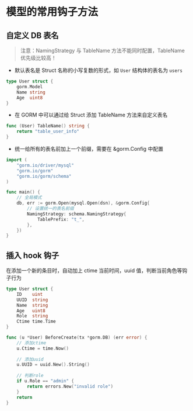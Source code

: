 # 模型的常用钩子方法

## 自定义 DB 表名

> 注意：NamingStrategy 与 TableName 方法不能同时配置，TableName 优先级比较高！

- 默认表名是 Struct 名称的小写复数的形式，如 `User` 结构体的表名为 `users`

```go
type User struct {
    gorm.Model
    Name string
    Age  uint8
}
```

- 在 GORM 中可以通过给 Struct 添加 TableName 方法来自定义表名

```go
func (User) TableName() string {
    return "table_user_info"
}
```

- 统一给所有的表名前加上一个前缀，需要在 &gorm.Config 中配置

```go
import (
    "gorm.io/driver/mysql"
    "gorm.io/gorm"
    "gorm.io/gorm/schema"
)

func main() {
    // 全局模式 
    db, err := gorm.Open(mysql.Open(dsn), &gorm.Config{
        // 设置统一的表名前缀
        NamingStrategy: schema.NamingStrategy{
            TablePrefix: "t_",
        },
    })
}
```

## 插入 hook 钩子

在添加一个新的条目时，自动加上 ctime 当前时间，uuid 值，判断当前角色等钩子行为

```go
type User struct {
    ID    uint
    UUID  string
    Name  string
    Age   uint8
    Role  string
    Ctime time.Time
}
```

```go
func (u *User) BeforeCreate(tx *gorm.DB) (err error) {
    // 添加ctime
    u.Ctime = time.Now()
	
    // 添加uuid
    u.UUID = uuid.New().String()
	
    // 判断role
    if u.Role == "admin" {
        return errors.New("invalid role")
    }
    return
}
```
